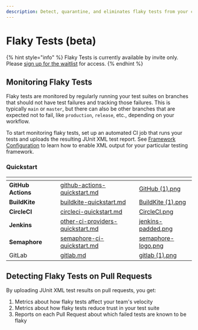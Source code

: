 ```yaml
---
description: Detect, quarantine, and eliminates flaky tests from your codebase
---
```


# Flaky Tests (beta)

{% hint style="info" %}
Flaky Tests is currently available by invite only. Please [sign up for the waitlist](https://trunk.io/flaky-tests) for access.
{% endhint %}

## Monitoring Flaky Tests

Flaky tests are monitored by regularly running your test suites on branches that should not have test failures and tracking those failures. This is typically `main` or `master`, but there can also be other branches that are expected not to fail, like `production`, `release`, etc., depending on your workflow.

To start monitoring flaky tests, set up an automated CI job that runs your tests and uploads the resulting JUnit XML test report. See [Framework Configuration](get-started/frameworks/) to learn how to enable XML output for your particular testing framework.

### Quickstart

<table data-view="cards" data-full-width="false"><thead><tr><th></th><th data-hidden></th><th data-hidden data-card-target data-type="content-ref"></th><th data-hidden data-card-cover data-type="files"></th></tr></thead><tbody><tr><td><strong>GitHub Actions</strong></td><td></td><td><a href="get-started/ci-providers/github-actions-quickstart.md">github-actions-quickstart.md</a></td><td><a href="../.gitbook/assets/GitHub (1).png">GitHub (1).png</a></td></tr><tr><td><strong>BuildKite</strong></td><td></td><td><a href="get-started/ci-providers/buildkite-quickstart.md">buildkite-quickstart.md</a></td><td><a href="../.gitbook/assets/BuildKite (1).png">BuildKite (1).png</a></td></tr><tr><td><strong>CircleCI</strong></td><td></td><td><a href="get-started/ci-providers/circleci-quickstart.md">circleci-quickstart.md</a></td><td><a href="../.gitbook/assets/CircleCI.png">CircleCI.png</a></td></tr><tr><td><strong>Jenkins</strong></td><td></td><td><a href="get-started/ci-providers/other-ci-providers-quickstart.md">other-ci-providers-quickstart.md</a></td><td><a href="../.gitbook/assets/jenkins-padded.png">jenkins-padded.png</a></td></tr><tr><td><strong>Semaphore</strong></td><td></td><td><a href="get-started/ci-providers/semaphore-ci-quickstart.md">semaphore-ci-quickstart.md</a></td><td><a href="../.gitbook/assets/semaphore-logo.png">semaphore-logo.png</a></td></tr><tr><td>GitLab</td><td></td><td><a href="get-started/ci-providers/gitlab.md">gitlab.md</a></td><td><a href="../.gitbook/assets/gitlab (1).png">gitlab (1).png</a></td></tr></tbody></table>

## Detecting Flaky Tests on Pull Requests

By uploading JUnit XML test results on pull requests, you get:

1. Metrics about how flaky tests affect your team's velocity
2. Metrics about how flaky tests reduce trust in your test suite
3. Reports on each Pull Request about which failed tests are known to be flaky
